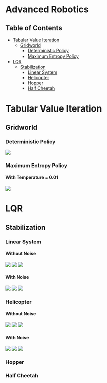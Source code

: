 # Advanced Robotics
## Table of Contents
* [Tabular Value Iteration](tabular-value-iteration)
  * [Gridworld](gridworld)
    - [Deterministic Policy](deterministic-policy)
    - [Maximum Entropy Policy](maximum-entropy-policy)
* [LQR](lqr)
  * [Stabilization](stabilization)
    - [Linear System](linear-system)
    - [Helicopter](helicopter)
    - [Hopper](hopper)
    - [Half Cheetah](half-cheetah)
    
# Tabular Value Iteration

## Gridworld

### Deterministic Policy

![](https://github.com/aditya-shirwatkar/AdvancedRobotics/blob/master/cs287-hw1/data/part1/GridWorldEnv0/policy_typedeterministic_temperature1.0/contour.gif)

### Maximum Entropy Policy
#### With Temperature = 0.01
![](https://github.com/aditya-shirwatkar/AdvancedRobotics/blob/master/cs287-hw1/data/part1/GridWorldEnv0/policy_typemax_ent_temperature0.01/contour.gif)

# LQR

## Stabilization

### Linear System
#### Without Noise
![](https://github.com/aditya-shirwatkar/AdvancedRobotics/blob/master/cs287-hw2/Linear_System/plot_0.png) ![](https://github.com/aditya-shirwatkar/AdvancedRobotics/blob/master/cs287-hw2/Linear_System/plot_1.png) ![](https://github.com/aditya-shirwatkar/AdvancedRobotics/blob/master/cs287-hw2/Linear_System/plot_2.png)
#### With Noise
![](https://github.com/aditya-shirwatkar/AdvancedRobotics/blob/master/cs287-hw2/Linear_System/plot_noise_0.png) ![](https://github.com/aditya-shirwatkar/AdvancedRobotics/blob/master/cs287-hw2/Linear_System/plot_noise_1.png) ![](https://github.com/aditya-shirwatkar/AdvancedRobotics/blob/master/cs287-hw2/Linear_System/plot_noise_2.png)

### Helicopter
#### Without Noise
![](https://github.com/aditya-shirwatkar/AdvancedRobotics/blob/master/cs287-hw2/Helicopter-Hovering/plot_0.png) ![](https://github.com/aditya-shirwatkar/AdvancedRobotics/blob/master/cs287-hw2/Helicopter-Hovering/plot_1.png) ![](https://github.com/aditya-shirwatkar/AdvancedRobotics/blob/master/cs287-hw2/Helicopter-Hovering/plot_2.png) 
#### With Noise
![](https://github.com/aditya-shirwatkar/AdvancedRobotics/blob/master/cs287-hw2/Helicopter-Hovering/plot_noise_0.png) ![](https://github.com/aditya-shirwatkar/AdvancedRobotics/blob/master/cs287-hw2/Helicopter-Hovering/plot_noise_1.png) ![](https://github.com/aditya-shirwatkar/AdvancedRobotics/blob/master/cs287-hw2/Helicopter-Hovering/plot_noise_2.png) 

### Hopper



### Half Cheetah
